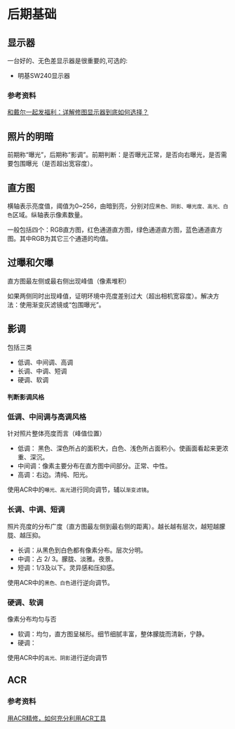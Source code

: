# 后期基础
## 显示器

一台好的、无色差显示器是很重要的,可选的:
* 明基SW240显示器

### 参考资料
[和戴尔一起发福利：详解修图显示器到底如何选择？](https://mp.weixin.qq.com/s/yzi9YRxwoYvSAagVuTDcJA)

## 照片的明暗

前期称“曝光”，后期称“影调”。前期判断：是否曝光正常，是否向右曝光，是否需要包围曝光（是否超出宽容度）。

## 直方图
横轴表示亮度值，阈值为0~256，由暗到亮，分别对应`黑色、阴影、曝光度、高光、白色`区域。纵轴表示像素数量。

一般包括四个：RGB直方图，红色通道直方图，绿色通道直方图，蓝色通道直方图。其中RGB为其它三个通道的均值。

## 过曝和欠曝

直方图最左侧或最右侧出现峰值（像素堆积）

如果两侧同时出现峰值，证明环境中亮度差别过大（超出相机宽容度）。解决方法：使用渐变灰滤镜或“包围曝光”。

## 影调

包括三类

* 低调、中间调、高调
* 长调、中调、短调
* 硬调、软调

#### 判断影调风格

### 低调、中间调与高调风格
针对照片整体亮度而言（峰值位置）
* 低调： 黑色、深色所占的面积大，白色、浅色所占面积小。使画面看起来更浓重、深沉。
* 中间调：像素主要分布在直方图中间部分。正常、中性。
* 高调：右边。清纯、阳光。

使用ACR中的`曝光、高光`进行同向调节，辅以`渐变滤镜`。

### 长调、中调、短调
照片亮度的分布广度（直方图最左侧到最右侧的距离）。越长越有层次，越短越朦胧、越压抑。
* 长调：从黑色到白色都有像素分布。层次分明。
* 中调：占 2/ 3。朦胧、淡雅。夜景。
* 短调：1/3及以下。灵异感和压抑感。

使用ACR中的`黑色、白色`进行逆向调节。

### 硬调、软调
像素分布均匀与否
* 软调：均匀，直方图呈梯形。细节细腻丰富，整体朦胧而清新，宁静。
* 硬调：

使用ACR中的`高光、阴影`进行逆向调节

## ACR
### 参考资料
[用ACR精修，如何充分利用ACR工具](https://mp.weixin.qq.com/s/hgiYB576693SLjsDrnXu6Q)